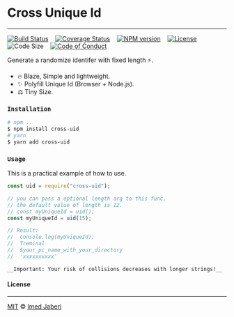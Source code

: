 # Cross Unique Id

---

[![Build Status][travis-img]][travis-url] &nbsp;&nbsp;
[![Coverage Status][coverage-img]][coverage-url] &nbsp;&nbsp;
[![NPM version][npm-badge]][npm-url] &nbsp;&nbsp;
[![License][license-badge]][license-url] &nbsp;&nbsp;
![Code Size][code-size-badge] &nbsp;&nbsp;
[![Code of Conduct][coc-badge]][coc-url]

<!-- ***************** -->

[travis-img]: https://travis-ci.org/3imed-jaberi/cross-uid.svg?branch=master
[travis-url]: https://travis-ci.org/3imed-jaberi/cross-uid
[coverage-img]: https://coveralls.io/repos/github/3imed-jaberi/cross-uid/badge.svg?branch=master
[coverage-url]: https://coveralls.io/github/3imed-jaberi/cross-uid?branch=master
[npm-badge]: https://img.shields.io/npm/v/cross-uid.svg?style=flat
[npm-url]: https://www.npmjs.com/package/cross-uid
[license-badge]: https://img.shields.io/badge/license-MIT-green.svg?style=flat-square
[license-url]: https://github.com/3imed-jaberi/cross-uid/blob/master/LICENSE
[code-size-badge]: https://img.shields.io/github/languages/code-size/3imed-jaberi/cross-uid
[coc-badge]: https://img.shields.io/badge/code%20of-conduct-ff69b4.svg?style=flat-square
[coc-url]: https://github.com/3imed-jaberi/cross-uid/blob/master/CODE_OF_CONDUCT.md

<!-- ***************** -->

Generate a randomize identifer with fixed length ⚡.

- 🔥 Blaze, Simple and lightweight.
- ✨ Polyfill Unique Id (Browser + Node.js).
- ⚖️ Tiny Size.

### `Installation`

```bash
# npm ..
$ npm install cross-uid
# yarn ..
$ yarn add cross-uid
```

### `Usage`

This is a practical example of how to use.

```javascript
const uid = require("cross-uid");

// you can pass a optional length arg to this func.
// the default value of length is 12.
// const myUniqueId = uid();
const myUniqueId = uid(15);

// Result:
//  console.log(myUniqueId);
//  Treminal
//  $your_pc_name_with_your_directory
//  'xxxxxxxxxx'
```

`__Important: Your risk of collisions decreases with longer strings!__`

#### License

---

[MIT](LICENSE) &copy; [Imed Jaberi](https://github.com/3imed-jaberi)
